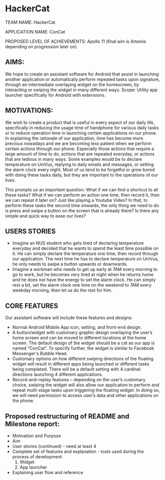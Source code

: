 # HackerCat

TEAM NAME: HackerCat

APPLICATION NAME: ConCat

PROPOSED LEVEL OF ACHIEVEMENTS: Apollo 11 (final aim is Artemis depending on progression later on)

## AIMS:

We hope to create an assistant software for Android that assist in launching
another application or automatically perform repeated tasks upon
signature, through an intermediate overlaying widget on the homescreen,
by interacting or swiping the widget in many different ways.
Scope: Utility app launcher specifically for Android with extensions.

## MOTIVATIONS:
We wish to create a product that is useful in every aspect of our daily life,
specifically in reducing the usage time of handphone for various daily tasks
or to reduce operation time in launching certain applications on our phone.
In explaining the rationale of our application, time has become more
precious nowadays and we are becoming less patient when we perform
certain actions through our phone. Especially those actions that require a
large amount of time to do, actions that are repeated everyday, or actions
that are tedious in many ways. Some examples would be to declare
temperature on UniVus, replying to daily emails and messages, or setting
the alarm clock every night. Most of us tend to be forgetful or grow bored
with doing these tasks daily, but they are important to the operations of our
lives.

This prompts us an important question: What if we can find a shortcut to all
these tasks? What if we can perform an action one time, then record it,
then we can repeat it later on? Just like playing a Youtube Video? In that,
to perform these tasks the second time onwards, the only thing we need to
do is press and swipe a button on the screen that is already there? Is there
any simple and quick way to ease our lives?

## USERS STORIES
* Imagine an NUS student who gets tired of declaring temperature
everyday and decided that he wants to spend the least time possible
on it. He can simply declare the temperature one time, then record
through our application. The next time he has to declare temperature
on UniVus, he only needs to swipe a button upwards or downwards.
* Imagine a workman who needs to get up early at 7AM every morning
to go to work, but he becomes very tired at night when he returns
home and he does not have the energy to set the alarm clock. He can
simply rest a bit, set the alarm clock one time on the weekend to 7AM
every weekday morning, then let us do the rest for him.

## CORE FEATURES
Our assistant software will include these features and designs:
* Normal Android Mobile App icon, setting, and front-end design.
* A button/widget with customary graphic design overlaying the user’s
home screen and can be moved to different locations at the home
screen. The default design of the widget should be a cat as our app is
named “ConCat”. To specify further, the widget is similar to Facebook
Messenger's Bubble Head.
* Customary options on how different swiping directions of the floating
widget will result in different apps being launched or different tasks
being completed. There will be a default setting with 4 cardinal
directions launching 4 different applications.
* Record-and-replay features – depending on the user’s customary
choice, swiping the widget will also allow our application to perform
and repeat multi-stage tasks upon triggering the floating widget. In
doing so, we will need permission to access user’s data and other
applications on the phone.

## Proposed restructuring of README and Milestone report:

* Motivation and Purpose
* Aim
* User stories (continued) - need at least 4
* Complete set of features and explanation - tools used during the process of development
  1. Widget
  2. App launcher
* Explaining user flow and reference
